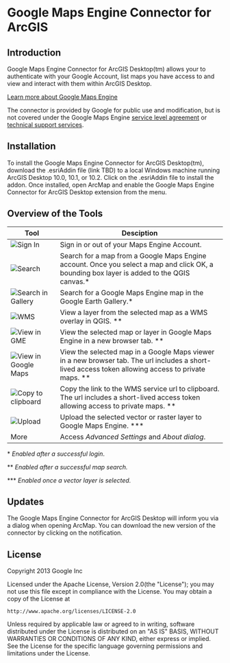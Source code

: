 Google Maps Engine Connector for ArcGIS
=====================================

Introduction
------------
Google Maps Engine Connector for ArcGIS Desktop(tm) allows your to authenticate with your
Google Account, list maps you have access to and view and interact with them
within ArcGIS Desktop.

[Learn more about Google Maps Engine](
http://www.google.com/enterprise/mapsearth/products/mapsengine.html)

The connector is provided by Google for public use and modification,
but is not covered under the Google Maps Engine
[service level agreement](
http://www.google.com/enterprise/earthmaps/legal/us/gme_sla.html) or
[technical support services](
http://www.google.com/enterprise/earthmaps/legal/us/gme_tssg.html).

Installation
------------
To install the Google Maps Engine Connector for ArcGIS Desktop(tm), download the .esriAddin file (link TBD) to a local Windows machine running ArcGIS Desktop 10.0, 10.1, or 10.2.  Click on the .esriAddin file to install the addon.  Once installed, open ArcMap and enable the Google Maps Engine Connector for ArcGIS Desktop extension from the menu.


Overview of the Tools
---------------------
| Tool | Desciption |
| ---- | ---------- |
| ![Sign In](/Images/private-16.png) | Sign in or out of your Maps Engine Account. |
| ![Search](/Images/search-16.png) | Search for a map from a Google Maps Engine account. Once you select a map and click OK, a bounding box layer is added to the QGIS canvas.* |
| ![Search in Gallery](/Images/gallery-16.png) | Search for a Google Maps Engine map in the Google Earth Gallery.* |
| ![WMS](/Images/overlay-16.png) | View a layer from the selected map as a WMS overlay in QGIS. ** |
| ![View in GME](/Images/maps_engine-16.png) | View the selected map or layer in Google Maps Engine in a new browser tab. ** |
| ![View in Google Maps](/Images/maps-16.png) | View the selected map in a Google Maps viewer in a new browser tab. The url includes a short-lived access token allowing access to private maps. ** |
| ![Copy to clipboard](/Images/link-16.png) | Copy the link to the WMS service url to clipboard. The url includes a short-lived access token allowing access to private maps. ** |
| ![Upload](/Images/upload_item-16.png) | Upload the selected vector or raster layer to Google Maps Engine. *** |
| More | Access *Advanced Settings* and *About dialog*. |

\* *Enabled after a successful login*.

** *Enabled after a successful map search.*

*** *Enabled once a vector layer is selected.*

Updates
-------
The Google Maps Engine Connector for ArcGIS Desktop will inform you via a dialog when opening ArcMap.  You can download the new version of the connector by clicking on the
notification.


License
-------
Copyright 2013 Google Inc

Licensed under the Apache License, Version 2.0(the "License");
you may not use this file except in compliance with the License.
You may obtain a copy of the License at

    http://www.apache.org/licenses/LICENSE-2.0

Unless required by applicable law or agreed to in writing, software
distributed under the License is distributed on an "AS IS" BASIS,
WITHOUT WARRANTIES OR CONDITIONS OF ANY KIND, either express or implied.
See the License for the specific language governing permissions and
limitations under the License.
